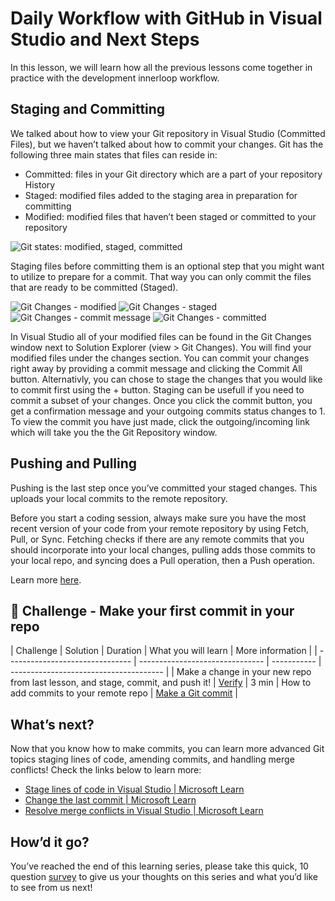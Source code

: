 ﻿# Daily Workflow with GitHub in Visual Studio and Next Steps 
In this lesson, we will learn how all the previous lessons come together in practice with the development innerloop workflow.

## Staging and Committing 
We talked about how to view your Git repository in Visual Studio (Committed Files), but we haven’t talked about how to commit your changes. Git has the following three main states that files can reside in:
*	Committed: files in your Git directory which are a part of your repository History
*	Staged: modified files added to the staging area in preparation for committing
*	Modified: modified files that haven’t been staged or committed to your repository

![Git states: modified, staged, committed](images/image048.png)

Staging files before committing them is an optional step that you might want to utilize to prepare for a commit. That way you can only commit the files that are ready to be committed (Staged).

![Git Changes - modified](images/image054.png) ![Git Changes - staged](images/image056.png) ![Git Changes - commit message](images/image058.png) ![Git Changes - committed](images/image060.png)
    
In Visual Studio all of your modified files can be found in the Git Changes window next to Solution Explorer (view > Git Changes). You will find your modified files under the changes section. You can commit your changes right away by providing a commit message and clicking the Commit All button. Alternativly, you can chose to stage the changes that you would like to commit first using the + button. Staging can be usefull if you need to commit a subset of your changes. Once you click the commit button, you get a confirmation message and your outgoing commits status changes to 1. To view the commit you have just made, click the outgoing/incoming link which will take you the the Git Repository window. 

## Pushing and Pulling
Pushing is the last step once you’ve committed your staged changes. This uploads your local commits to the remote repository.

Before you start a coding session, always make sure you have the most recent version of your code from your remote repository by using Fetch, Pull, or Sync. Fetching checks if there are any remote commits that you should incorporate into your local changes, pulling adds those commits to your local repo, and syncing does a Pull operation, then a Push operation.

Learn more [here](https://learn.microsoft.com/en-us/visualstudio/version-control/git-fetch-pull-sync?view=vs-2022).

## 🚨 Challenge - Make your first commit in your repo

| Challenge  | Solution   | Duration   | What you will learn | More information |
| ------------------------------- | ------------------------------- | ----------- |  -------------------------------------- |
| Make a change in your new repo from last lesson, and stage, commit, and push it!	| [Verify](images/answer5.png) | 3 min |  How to add commits to your remote repo | [Make a Git commit](https://learn.microsoft.com/en-us/visualstudio/version-control/git-make-commit?view=vs-2022) |


## What’s next?
Now that you know how to make commits, you can learn more advanced Git topics staging lines of code,  amending commits, and handling merge conflicts! Check the links below to learn more:
*	[Stage lines of code in Visual Studio | Microsoft Learn](https://learn.microsoft.com/en-us/visualstudio/version-control/git-line-staging?view=vs-2022)
*	[Change the last commit | Microsoft Learn](https://learn.microsoft.com/en-us/visualstudio/version-control/git-manage-repository?view=vs-2022#change-the-last-commit-amend)
*	[Resolve merge conflicts in Visual Studio | Microsoft Learn](https://learn.microsoft.com/en-us/visualstudio/version-control/git-resolve-conflicts?view=vs-2022)

## How’d it go?
You’ve reached the end of this learning series, please take this quick, 10 question [survey]() to give us your thoughts on this series and what you’d like to see from us next!
